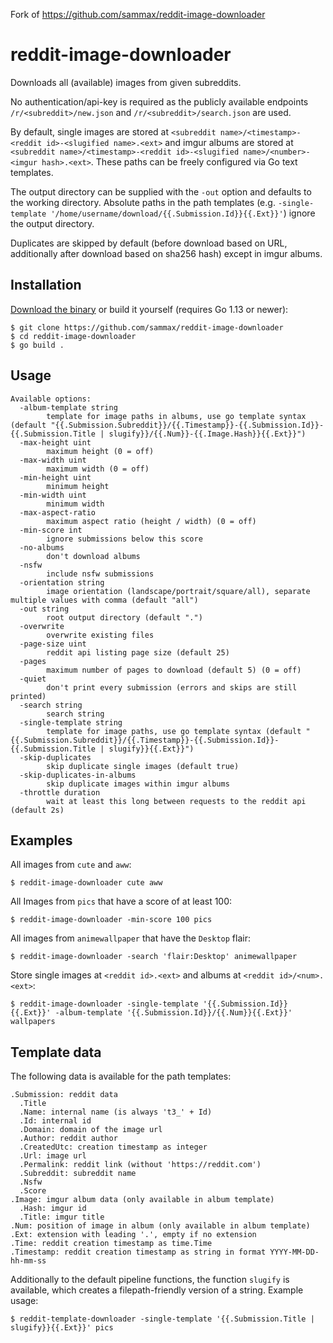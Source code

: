 Fork of https://github.com/sammax/reddit-image-downloader

# reddit-image-downloader

Downloads all (available) images from given subreddits. 

No authentication/api-key is required as the publicly available endpoints `/r/<subreddit>/new.json` and `/r/<subreddit>/search.json` are used.

By default, single images are stored at `<subreddit name>/<timestamp>-<reddit id>-<slugified name>.<ext>` and imgur albums are stored at `<subreddit name>/<timestamp>-<reddit id>-<slugified name>/<number>-<imgur hash>.<ext>`.
These paths can be freely configured via Go text templates. 

The output directory can be supplied with the `-out` option and defaults to the working directory. Absolute paths in the path templates (e.g. `-single-template '/home/username/download/{{.Submission.Id}}{{.Ext}}'`) ignore the output directory.

Duplicates are skipped by default (before download based on URL, additionally after download based on sha256 hash) except in imgur albums.

## Installation
[Download the binary](https://github.com/sammax/reddit-image-downloader/releases) or build it yourself (requires Go 1.13 or newer):
```shell script
$ git clone https://github.com/sammax/reddit-image-downloader
$ cd reddit-image-downloader
$ go build .
```

## Usage
```
Available options:
  -album-template string
        template for image paths in albums, use go template syntax (default "{{.Submission.Subreddit}}/{{.Timestamp}}-{{.Submission.Id}}-{{.Submission.Title | slugify}}/{{.Num}}-{{.Image.Hash}}{{.Ext}}")
  -max-height uint
        maximum height (0 = off)
  -max-width uint
        maximum width (0 = off)
  -min-height uint
        minimum height
  -min-width uint
        minimum width
  -max-aspect-ratio
        maximum aspect ratio (height / width) (0 = off)
  -min-score int
        ignore submissions below this score
  -no-albums
        don't download albums
  -nsfw
        include nsfw submissions
  -orientation string
        image orientation (landscape/portrait/square/all), separate multiple values with comma (default "all")
  -out string
        root output directory (default ".")
  -overwrite
        overwrite existing files
  -page-size uint
        reddit api listing page size (default 25)
  -pages
        maximum number of pages to download (default 5) (0 = off)
  -quiet
        don't print every submission (errors and skips are still printed)
  -search string
        search string
  -single-template string
        template for image paths, use go template syntax (default "{{.Submission.Subreddit}}/{{.Timestamp}}-{{.Submission.Id}}-{{.Submission.Title | slugify}}{{.Ext}}")
  -skip-duplicates
        skip duplicate single images (default true)
  -skip-duplicates-in-albums
        skip duplicate images within imgur albums
  -throttle duration
        wait at least this long between requests to the reddit api (default 2s)
```

## Examples
All images from `cute` and `aww`:
```shell script
$ reddit-image-downloader cute aww
```
All Images from `pics` that have a score of at least 100:
```shell script
$ reddit-image-downloader -min-score 100 pics 
```
All images from `animewallpaper` that have the `Desktop` flair:
```shell script
$ reddit-image-downloader -search 'flair:Desktop' animewallpaper
```
Store single images at `<reddit id>.<ext>` and albums at `<reddit id>/<num>.<ext>`:
```shell script
$ reddit-image-downloader -single-template '{{.Submission.Id}}{{.Ext}}' -album-template '{{.Submission.Id}}/{{.Num}}{{.Ext}}' wallpapers
```

## Template data
The following data is available for the path templates:
```shell script
.Submission: reddit data
  .Title
  .Name: internal name (is always 't3_' + Id)
  .Id: internal id
  .Domain: domain of the image url
  .Author: reddit author
  .CreatedUtc: creation timestamp as integer
  .Url: image url
  .Permalink: reddit link (without 'https://reddit.com')
  .Subreddit: subreddit name
  .Nsfw
  .Score
.Image: imgur album data (only available in album template)
  .Hash: imgur id
  .Title: imgur title
.Num: position of image in album (only available in album template)
.Ext: extension with leading '.', empty if no extension
.Time: reddit creation timestamp as time.Time
.Timestamp: reddit creation timestamp as string in format YYYY-MM-DD-hh-mm-ss
```
Additionally to the default pipeline functions, the function `slugify` is available, which creates a filepath-friendly version of a string. Example usage:
```shell script
$ reddit-template-downloader -single-template '{{.Submission.Title | slugify}}{{.Ext}}' pics
```
